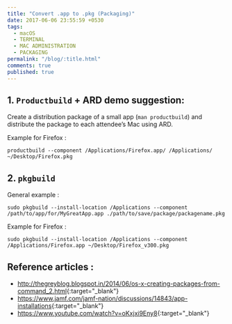 ```yaml
---
title: "Convert .app to .pkg (Packaging)"
date: 2017-06-06 23:55:59 +0530
tags:
  - macOS
  - TERMINAL
  - MAC ADMINISTRATION
  - PACKAGING
permalink: "/blog/:title.html"
comments: true
published: true
---
```


## 1. `Productbuild` + ARD demo suggestion:

Create a distribution package of a small app (`man productbuild`) and
distribute the package to each attendee’s Mac using ARD.


Example for Firefox :

```
productbuild --component /Applications/Firefox.app/ /Applications/ ~/Desktop/Firefox.pkg
```

## 2. `pkgbuild`

General example :

```
sudo pkgbuild --install-location /Applications --component /path/to/app/for/MyGreatApp.app ./path/to/save/package/packagename.pkg
```

Example for Firefox :

```
sudo pkgbuild --install-location /Applications --component /Applications/Firefox.app ~/Desktop/Firefox_v300.pkg
```

## Reference articles :

- <http://thegreyblog.blogspot.in/2014/06/os-x-creating-packages-from-command_2.html>{:target="_blank"}
- <https://www.jamf.com/jamf-nation/discussions/14843/app-installations>{:target="_blank"}
- <https://www.youtube.com/watch?v=oKxjxi9Eny8>{:target="_blank"}
